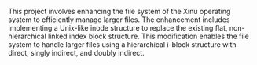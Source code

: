 This project involves enhancing the file system of the Xinu operating system to efficiently manage larger files. 
The enhancement includes implementing a Unix-like inode structure to replace the existing flat, non-hierarchical linked index block structure. 
This modification enables the file system to handle larger files using a hierarchical i-block structure with direct, singly indirect, and doubly indirect.
